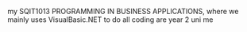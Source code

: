 my 	SQIT1013 PROGRAMMING IN BUSINESS APPLICATIONS, where we mainly uses VisualBasic.NET to do
all coding are year 2 uni me
